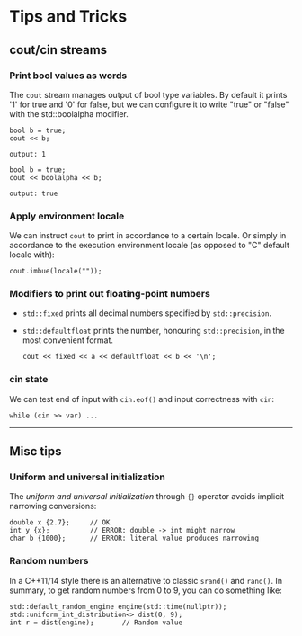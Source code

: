 # Tips and Tricks

## cout/cin streams

### Print bool values as words

The `cout` stream manages output of bool type variables. By default it prints
'1' for true and '0' for false, but we can configure it to write "true" or
"false" with the std::boolalpha modifier.

    bool b = true;
    cout << b;

    output: 1

    bool b = true;
    cout << boolalpha << b;

    output: true

### Apply environment locale

We can instruct `cout` to print in accordance to a certain locale. Or simply in
accordance to the execution environment locale (as opposed to "C" default
locale with):

    cout.imbue(locale(""));

### Modifiers to print out floating-point numbers
        
-   `std::fixed` prints all decimal numbers specified by `std::precision`.

-   `std::defaultfloat` prints the number, honouring `std::precision`,
    in the most convenient format.

        cout << fixed << a << defaultfloat << b << '\n';

### cin state

We can test end of input with `cin.eof()` and input correctness with `cin`:

    while (cin >> var) ...

---

## Misc tips

### Uniform and universal initialization

The _uniform and universal initialization_ through `{}` operator avoids implicit
narrowing conversions:

    double x {2.7};     // OK
    int y {x};          // ERROR: double -> int might narrow
    char b {1000};      // ERROR: literal value produces narrowing

### Random numbers

In a C++11/14 style there is an alternative to classic `srand()` and `rand()`.
In summary, to get random numbers from 0 to 9, you can do something like:

    std::default_random_engine engine(std::time(nullptr));
    std::uniform_int_distribution<> dist(0, 9);
    int r = dist(engine);       // Random value
